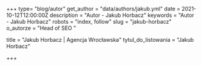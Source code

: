 +++
type= "blog/autor"
get_author = "data/authors/jakub.yml"
date = 2021-10-12T12:00:00Z
description = "Autor - Jakub Horbacz"
keywords = "Autor - Jakub Horbacz"
robots = "index, follow"
slug = "jakub-horbacz"
o_autorze = "Head of SEO "

title = "Jakub Horbacz  | Agencja Wrocławska"
tytul_do_listowania = "Jakub Horbacz"

+++